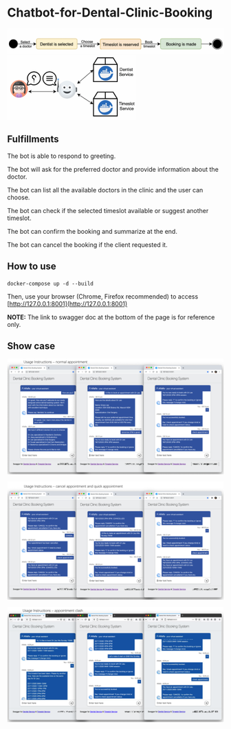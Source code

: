 # Chatbot-for-Dental-Clinic-Booking

![](https://github.com/n3ih7/Chatbot-for-Dental-Clinic-Booking/blob/main/archive/Screen_Shot_2019-07-27_at_6.05.38_pm.png?raw=true)
<img src="https://github.com/n3ih7/Chatbot-for-Dental-Clinic-Booking/blob/main/archive/Screen_Shot_2019-07-27_at_6.22.17_pm.png?raw=true" width="300">

## Fulfillments
The bot is able to respond to greeting.

The bot will ask for the preferred doctor and provide information about the doctor.

The bot can list all the available doctors in the clinic and the user can choose.

The bot can check if the selected timeslot available or suggest another timeslot.

The bot can confirm the booking and summarize at the end.

The bot can cancel the booking if the client requested it.

## How to use

`docker-compose up -d --build`

Then, use your browser (Chrome, Firefox recommended) to access [http://127.0.0.1:8001](http://127.0.0.1:8001)

**NOTE:** The link to swagger doc at the bottom of the page is for reference only.

## Show case

![](https://github.com/n3ih7/Chatbot-for-Dental-Clinic-Booking/blob/main/archive/Screen%20Shot%202020-11-26%20at%209.15.29%20pm.png?raw=true)

![](https://github.com/n3ih7/Chatbot-for-Dental-Clinic-Booking/blob/main/archive/Screen%20Shot%202020-11-26%20at%209.15.33%20pm.png?raw=true)

![](https://github.com/n3ih7/Chatbot-for-Dental-Clinic-Booking/blob/main/archive/Screen%20Shot%202020-11-26%20at%209.15.35%20pm.png?raw=true)
